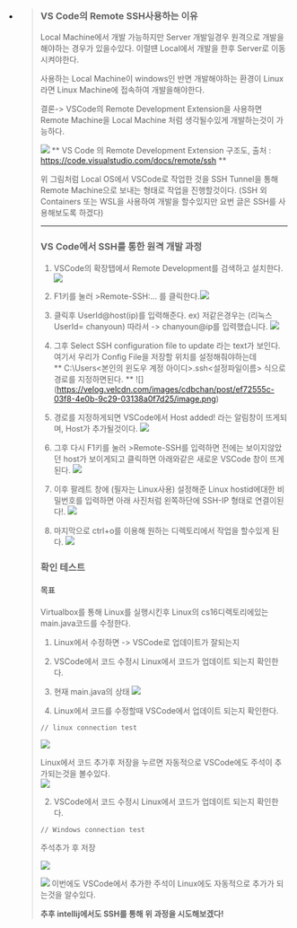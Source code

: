 - >### VS Code의 Remote SSH사용하는 이유
  >
  >
  >
  >Local Machine에서 개발 가능하지만 Server 개발일경우 원격으로 개발을 해야하는 경우가 있을수있다. 이럴떈 Local에서 개발을 한후 Server로 이동시켜야한다.  
  >
  >사용하는 Local Machine이 windows인 반면 개발해야하는 환경이 Linux라면 Linux Machine에 접속하여 개발을해야한다. 
  >
  >
  >결론-> VSCode의 Remote Development Extension을 사용하면 Remote Machine을 Local Machine 처럼 생각될수있게 개발하는것이 가능하다. 
  >
  >![](https://velog.velcdn.com/images/cdbchan/post/6e0c5d4d-7b75-451a-bded-b08e18472c05/image.PNG)
  >** VS Code 의 Remote Development Extension 구조도, 출처 : https://code.visualstudio.com/docs/remote/ssh **
  >
  >위 그림처럼 Local OS에서 VSCode로 작업한 것을 SSH Tunnel을 통해 Remote Machine으로 보내는 형태로 작업을 진행할것이다. 
  >(SSH 외 Containers 또는 WSL을 사용하여 개발을 할수있지만 요번 글은 SSH를 사용해보도록 하겠다)
  >
  >---
  >### VS Code에서 SSH를 통한 원격 개발 과정
  >
  >1. VSCode의 확장탭에서 Remote Development를 검색하고 설치한다. ![](https://velog.velcdn.com/images/cdbchan/post/78e6f327-c54f-4f4b-acce-0418a3134155/image.PNG)  
  >
  >2. F1키를 눌러 >Remote-SSH:... 를 클릭한다.![](https://velog.velcdn.com/images/cdbchan/post/4d738ef9-5725-4014-bf85-d27e9ec7701c/image.png)
  >
  >3. 클릭후 UserId@host(ip)를 입력해준다.
  >ex) 저같은경우는 (리눅스 UserId= chanyoun)
  >따라서 -> chanyoun@ip를 입력했습니다.
  >![](https://velog.velcdn.com/images/cdbchan/post/75026692-a6a1-4ce8-94bb-a5f9256d23ed/image.png)
  >
  >4. 그후 Select SSH configuration file to update 라는 text가 보인다. 여기서 우리가 Config File을 저장할 위치를 설정해줘야하는데  
  >** C:\Users\<본인의 윈도우 계정 아이디>\.ssh\<설정파일이름> 식으로 경로를 지정하면된다.  ** 
  >![]
  >(https://velog.velcdn.com/images/cdbchan/post/ef72555c-03f8-4e0b-9c29-03138a0f7d25/image.png)
  >
  >5. 경로를 지정하게되면 VSCode에서 Host added! 라는 알림창이 뜨게되며, Host가 추가될것이다. ![](https://velog.velcdn.com/images/cdbchan/post/5f16ec5a-5711-4e4a-bbeb-0c177ff063c2/image.png)
  >
  >6. 그후 다시 F1키를 눌러 >Remote-SSH를 입력하면 전에는 보이지않았던 host가 보이게되고 클릭하면 아래와같은 새로운 VSCode 창이 뜨게된다. 
  >![](https://velog.velcdn.com/images/cdbchan/post/ccdfecc5-194d-44d9-b3b9-b6eb5524928c/image.png)
  >
  >7. 이후 팔레트 창에 (필자는 Linux사용) 설정해준 Linux hostid에대한 비밀번호를 입력하면
  >아래 사진처럼 왼쪽하단에 SSH-IP 형태로 연결이된다!.
  >![](https://velog.velcdn.com/images/cdbchan/post/a2cbc988-dae5-4e18-8758-11d5e2f0ad55/image.png)
  >
  >8. 마지막으로 ctrl+o를 이용해 원하는 디렉토리에서 작업을 할수있게 된다. ![](https://velog.velcdn.com/images/cdbchan/post/9a6dd64a-42a7-40aa-99b3-7a9d58bdcff4/image.png)
  >
  >### 확인 테스트
  >
  >#### 목표
  >Virtualbox를 통해 Linux를 실행시킨후 Linux의 cs16디렉토리에있는 main.java코드를 수정한다.
  >
  >1. Linux에서 수정하면 -> VSCode로 업데이트가 잘되는지
  >2. VSCode에서 코드 수정시 Linux에서 코드가 업데이트 되는지 확인한다. 
  >
  >
  >1. 현재 main.java의 상태
  >![](https://velog.velcdn.com/images/cdbchan/post/dfb19d0e-6efe-4bc6-b65c-ae860f2b5750/image.PNG)
  >
  >2. Linux에서 코드를 수정할때 VSCode에서 업데이트 되는지 확인한다. 
  >~~~ 
  >// linux connection test 
  >~~~
  >![](https://velog.velcdn.com/images/cdbchan/post/3c791eaa-2f3c-4c93-8015-5fbd41e2ae36/image.PNG)
  >
  >Linux에서 코드 추가후 저장을 누르면 자동적으로 VSCode에도 주석이 추가되는것을 볼수있다.  
  >![](https://velog.velcdn.com/images/cdbchan/post/28e45962-fbb2-41a1-91da-1107a5ad1397/image.PNG)
  >
  >2.  VSCode에서 코드 수정시 Linux에서 코드가 업데이트 되는지 확인한다. 
  >
  >~~~
  >// Windows connection test 
  >~~~
  >주석추가 후 저장
  >
  >![](https://velog.velcdn.com/images/cdbchan/post/7dbea288-f530-4213-9055-09031e7097ec/image.PNG)
  >
  >![](https://velog.velcdn.com/images/cdbchan/post/1c6cdacf-9e21-4a80-874e-b078d04035d4/image.PNG)
  >이번에도 VSCode에서 추가한 주석이 Linux에도 자동적으로 추가가 되는것을 알수있다. 
  >
  >
  >**추후 intellij에서도 SSH를 통해 위 과정을 시도해보겠다!**
  >
  >
  >
  >
  >
  >  